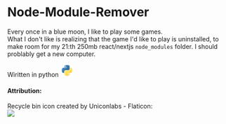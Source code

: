 # Node-Module-Remover

Every once in a blue moon, I like to play some games. <br>
What I don't like is realizing that the game I'd like to play is uninstalled, to make room for my 21:th 250mb react/nextjs `node_modules` folder. I should problably get a new computer.

Wiritten in python <img src="https://raw.githubusercontent.com/devicons/devicon/master/icons/python/python-original.svg" alt="python" title="Python" width="30" height="30"/>
<br>


#### Attribution: 
Recycle bin icon created by Uniconlabs - Flaticon:
<br>
<a href="https://www.flaticon.com/free-icons/recycle-bin" title="recycle bin icons">
  <img src="./src/recycle.ico" height="30"/>
</a>

